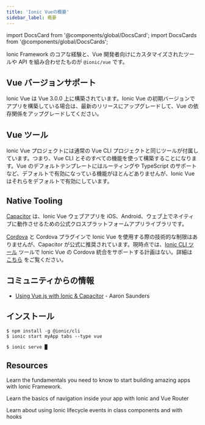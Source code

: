```yaml
---
title: 'Ionic Vueの概要'
sidebar_label: 概要
---
```


<head>
  <title>Ionic Vue Overview | Vue.js Framework Documentation</title>
  <meta
    name="description"
    content="Read this overview to learn how Ionic Vue combines the core Ionic Framework with the tooling and APIs that are tailored to Vue.js developers."
  />
</head>

import DocsCard from '@components/global/DocsCard';
import DocsCards from '@components/global/DocsCards';

Ionic Framework のコアな経験と、Vue 開発者向けにカスタマイズされたツールや API を組み合わせたものが `@ionic/vue` です。

## Vue バージョンサポート

Ionic Vue は Vue 3.0.0 上に構築されています。Ionic Vue の初期バージョンでアプリを構築している場合は、最新のリリースにアップグレードして、Vue の依存関係をアップグレードしてください。

## Vue ツール

Ionic Vue プロジェクトには通常の Vue CLI プロジェクトと同じツールが付属しています。つまり、Vue CLI とそのすべての機能を使って構築することになります。Vue のデフォルトテンプレートにはルーティングや TypeScript のサポートなど、デフォルトで有効になっている機能がほとんどありませんが、Ionic Vue はそれらをデフォルトで有効にしています。

## Native Tooling

[Capacitor](https://capacitorjs.com) は、Ionic Vue ウェブアプリを iOS、Android、ウェブ上でネイティブに動作させるための公式クロスプラットフォームアプリライブラリです。

[Cordova](https://cordova.apache.org/) と Cordova プラグインで Ionic Vue を使用する際の技術的な制限はありませんが、Capacitor が公式に推奨されています。現時点では、[Ionic CLI ツール](/docs/cli) ツールで Ionic Vue の Cordova 統合をサポートする計画はない。詳細は [こちら](https://capacitorjs.com/docs/cordova) をご覧ください。

## コミュニティからの情報

- [Using Vue.js with Ionic & Capacitor](https://dev.to/aaronksaunders/using-vue-js-v3-beta-with-ionic-components-capacitor-plugins-2b6f) - Aaron Saunders

## インストール

```shell-session
$ npm install -g @ionic/cli
$ ionic start myApp tabs --type vue

$ ionic serve █
```

## Resources

<DocsCards>
  <DocsCard header="Getting Started" href="your-first-app" icon="/icons/feature-component-actionsheet-icon.png">
    <p>Learn the fundamentals you need to know to start building amazing apps with Ionic Framework.</p>
  </DocsCard>

<DocsCard header="Navigation" href="navigation" icon="/icons/feature-component-navigation-icon.png">
  <p>Learn the basics of navigation inside your app with Ionic and Vue Router</p>
</DocsCard>

<DocsCard header="Lifecycle" href="lifecycle" icon="/icons/feature-guide-components-icon.png">
  <p>Learn about using Ionic lifecycle events in class components and with hooks</p>
</DocsCard>

</DocsCards>
